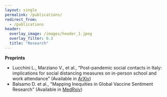 ```yaml
---
layout: single
permalink: /publications/
redirect_from:
  - /publications
header:
  overlay_image: /images/header_1.jpeg
  overlay_filter: 0.3
  title: "Research"
---
```


**Preprints**
- Lucchini L., Marziano V., et al., “Post-pandemic social contacts in Italy: implications for social distancing measures on in-person school and work attendance”
(Available in [ArXiv](arXiv:2412.18549))
- Balsamo D. et al., "Mapping Inequities in Global Vaccine Sentiment Research"
(Available in [MedRxiv](https://doi.org/10.1101/2025.01.11.25320376))
